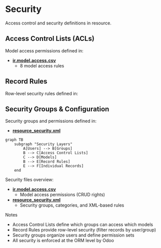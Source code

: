 # Security

Access control and security definitions in resource.

## Access Control Lists (ACLs)

Model access permissions defined in:
- **[ir.model.access.csv](../resource/security/ir.model.access.csv)**
  - 8 model access rules

## Record Rules

Row-level security rules defined in:

## Security Groups & Configuration

Security groups and permissions defined in:
- **[resource_security.xml](../resource/security/resource_security.xml)**

```mermaid
graph TB
    subgraph "Security Layers"
        A[Users] --> B[Groups]
        B --> C[Access Control Lists]
        C --> D[Models]
        B --> E[Record Rules]
        E --> F[Individual Records]
    end
```

Security files overview:
- **[ir.model.access.csv](../resource/security/ir.model.access.csv)**
  - Model access permissions (CRUD rights)
- **[resource_security.xml](../resource/security/resource_security.xml)**
  - Security groups, categories, and XML-based rules

Notes
- Access Control Lists define which groups can access which models
- Record Rules provide row-level security (filter records by user/group)
- Security groups organize users and define permission sets
- All security is enforced at the ORM level by Odoo
